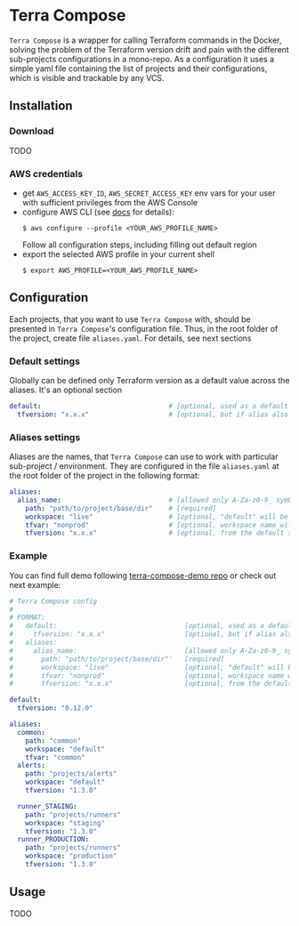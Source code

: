 # Terra Compose

`Terra Compose` is a wrapper for calling Terraform commands in the Docker, 
solving the problem of the Terraform version drift and pain with the different sub-projects configurations in a mono-repo. 
As a configuration it uses a simple yaml file containing the list of projects and their configurations, which is visible and trackable by any VCS.

## Installation

### Download

TODO

### AWS credentials

- get `AWS_ACCESS_KEY_ID`, `AWS_SECRET_ACCESS_KEY` env vars for your user with sufficient privileges from the AWS Console
- configure AWS CLI (see [docs](https://docs.aws.amazon.com/cli/latest/userguide/cli-configure-files.html) for details):
  ```shell
  $ aws configure --profile <YOUR_AWS_PROFILE_NAME>
  ```
  Follow all configuration steps, including filling out default region
- export the selected AWS profile in your current shell
  ```shell
  $ export AWS_PROFILE=<YOUR_AWS_PROFILE_NAME>
  ```

## Configuration

Each projects, that you want to use `Terra Compose` with, should be presented in `Terra Compose`'s configuration file. 
Thus, in the root folder of the project, create file `aliases.yaml`. For details, see next sections 

### Default settings

Globally can be defined only Terraform version as a default value across the aliases. It's an optional section

```yaml
default:                                # [optional, used as a default across the aliases]
  tfversion: "x.x.x"                    # [optional, but if alias also does not have this section, an error will be thrown]
```

### Aliases settings

Aliases are the names, that `Terra Compose` can use to work with particular sub-project / environment. 
They are configured in the file `aliases.yaml` at the root folder of the project in the following format:

```yaml
aliases:
  alias_name:                           # [allowed only A-Za-z0-9_ symbols, SHOULD BE UNIQUE]
    path: "path/to/project/base/dir"    # [required]
    workspace: "live"                   # [optional, "default" will be used if exists and no more choice OR ask]
    tfvar: "nonprod"                    # [optional, workspace name will be used if skip OR ask, could be "-" for skipping tfvars attaching]
    tfversion: "x.x.x"                  # [optional, from the default section will be used if omitted]
```

### Example

You can find full demo following [terra-compose-demo repo](https://github.com/demmonico/terra-compose-demo) or check out next example:

```yaml
# Terra Compose config
# 
# FORMAT:
#   default:                                [optional, used as a default across the aliases]
#     tfversion: "x.x.x"                    [optional, but if alias also does not have this section, an error will be thrown]
#   aliases:
#     alias_name:                           [allowed only A-Za-z0-9_ symbols]
#       path: "path/to/project/base/dir"'   [required]
#       workspace: "live"                   [optional, "default" will be used if exists and no more choice OR ask]
#       tfvar: "nonprod"                    [optional, workspace name will be used if skip OR ask]
#       tfversion: "x.x.x"                  [optional, from the default section will be used if omitted]

default:
  tfversion: "0.12.0"

aliases:
  common:
    path: "common"
    workspace: "default"
    tfvar: "common"
  alerts:
    path: "projects/alerts"
    workspace: "default"
    tfversion: "1.3.0"

  runner_STAGING:
    path: "projects/runners"
    workspace: "staging"
    tfversion: "1.3.0"
  runner_PRODUCTION:
    path: "projects/runners"
    workspace: "production"
    tfversion: "1.3.0"
```

## Usage

TODO
